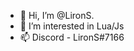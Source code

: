 - 👋 Hi, I’m @LironS.
- 👀 I’m interested in Lua/Js 
- 📫 Discord - LironS#7166

<!---
LironS./LironS. is a ✨ special ✨ repository because its `README.md` (this file) appears on your GitHub profile.
You can click the Preview link to take a look at your changes.
--->
